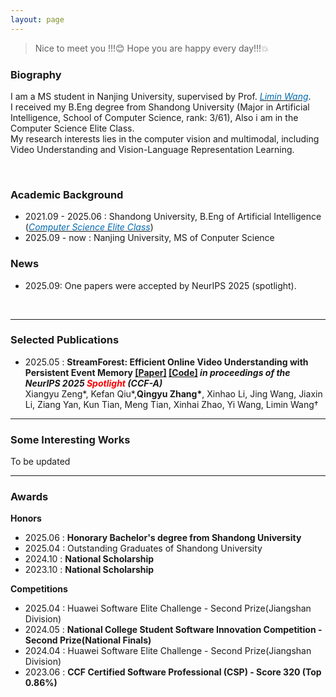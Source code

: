 ```yaml
---
layout: page
---
```


> Nice to meet you !!!😊 Hope you are happy every day!!!💥
<!--
<br> 
**I am actively seeking collaboration opportunities in the field of multimodal video understanding & inference. If you have relevant research interests or research opportunities, please feel free to contact me.**
[You can download my <span style="color:red">CV</span> here.](https://github.com/LanXingXuan/LanXingXuan.github.io/blob/main/CV_Xiangyu_Zeng_250920.pdf)**
-->

### Biography

I am a MS student in Nanjing University, supervised by Prof. [*<font color="#006ab1">Limin Wang</font>*](https://wanglimin.github.io/). 
<br>
I received my B.Eng degree from Shandong University (Major in Artificial Intelligence, School of Computer Science, rank: 3/61), Also i am in the Computer Science Elite Class. 
<br>
My research interests lies in the computer vision and multimodal, including Video Understanding and Vision-Language Representation Learning.

<br>

### Academic Background

- 2021.09 - 2025.06 : Shandong University, B.Eng of Artificial Intelligence ([*<font color="#006ab1">Computer Science Elite Class</font>*](https://www.cs.sdu.edu.cn/jxjg/jsjjyb1.htm))
- 2025.09 - now : Nanjing University, MS of Conputer Science

### News

- 2025.09: One papers were accepted by NeurIPS 2025 (spotlight).

<br>

---

### Selected Publications

- 2025.05 : **StreamForest: Efficient Online Video Understanding with Persistent Event Memory [[Paper]](https://arxiv.org/pdf/2509.24871) [[Code]](https://github.com/MCG-NJU/StreamForest) *in proceedings of the NeurIPS 2025 <span style="color:red">Spotlight</span> (CCF-A)*** <br>
Xiangyu Zeng\*, Kefan Qiu\*,**Qingyu Zhang\***, Xinhao Li, Jing Wang, Jiaxin Li, Ziang Yan, Kun Tian, Meng Tian, Xinhai Zhao, Yi Wang, Limin Wang†

<!--
<br>

### Academic Service

 **Journal Reviewer**
- IEEE Transactions on Geoscience and Remote Sensing

 **Conference Reviewer**
- NIPS 2025

<br>
-->
---

### Some Interesting Works
To be updated


---

### Awards 

 **Honors**
- 2025.06 : **Honorary Bachelor's degree from Shandong University**
- 2025.04 : Outstanding Graduates of Shandong University
- 2024.10 : **National Scholarship**
- 2023.10 : **National Scholarship**

**Competitions**
- 2025.04 : Huawei Software Elite Challenge - Second Prize(Jiangshan Division)
- 2024.05 : **National College Student Software Innovation Competition - Second Prize(National Finals)**
- 2024.04 : Huawei Software Elite Challenge - Second Prize(Jiangshan Division)
- 2023.06 : **CCF Certified Software Professional (CSP) - Score 320 (Top 0.86%)**

